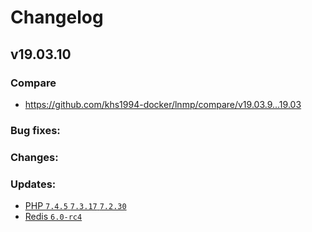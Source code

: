 # Changelog

## v19.03.10

### Compare

* https://github.com/khs1994-docker/lnmp/compare/v19.03.9...19.03

### Bug fixes:

### Changes:

### Updates:

* [PHP `7.4.5` `7.3.17` `7.2.30`](https://www.php.net/ChangeLog-7.php#7.4.5)
* [Redis `6.0-rc4`](https://raw.githubusercontent.com/antirez/redis/6.0/00-RELEASENOTES)
